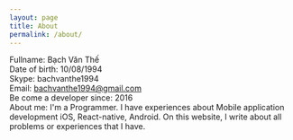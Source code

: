 ```yaml
---
layout: page
title: About
permalink: /about/
---
```


Fullname: Bạch Văn Thế<br/>
Date of birth: 10/08/1994<br/>
Skype: bachvanthe1994<br/>
Email: bachvanthe1994@gmail.com<br/>
Be come a developer since: 2016<br/>
About me: I'm a Programmer. I have experiences about Mobile application development iOS, React-native, Android. On this website, I write about all problems or experiences that I have.
